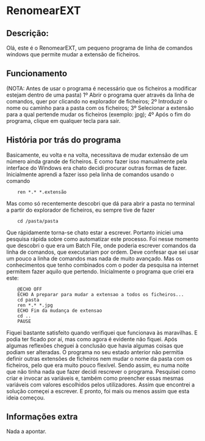 # RenomearEXT
## Descrição:
Olá, este é o RenomearEXT, um pequeno programa de linha de comandos windows que permite mudar a extensão de ficheiros.

## Funcionamento
(NOTA: Antes de usar o programa é necessário que os ficheiros a modificar estejam dentro de uma pasta)
1º Abrir o programa quer através da linha de comandos, quer por clicando no explorador de ficheiros;
2º Introduzir o nome ou caminho para a pasta com os ficheiros;
3º Selecionar a extensão para a qual pertende mudar os ficheiros (exemplo: jpg);
4º Após o fim do programa, clique em qualquer tecla para sair.

## História por trás do programa
Basicamente, eu volta e na volta, necessitava de mudar extensão de um número ainda grande de ficheiros.
E como fazer isso manualmente pela interface do Windows era chato decidi procurar outras formas de fazer.
Inicialmente aprendi a fazer isso pela linha de comandos usando o comando
```
    ren *.* *.extensão
```
Mas como só recentemente descobri que dá para abrir a pasta no terminal a partir do explorador de ficheiros, eu sempre tive de fazer
```
    cd /pasta/pasta
```
Que rápidamente torna-se chato estar a escrever.
Portanto iniciei uma pesquisa rápida sobre como automatizar este processo.
Foi nesse momento que descobri o que era um Batch File, onde poderia escrever comandos da linha de comandos, que executariam por ordem.
Deve confesar que sei usar um pouco a linha de comandos mas nada de muito avançado. Mas os conhecimentos que tenho combinados com o poder da pesquisa na internet permitem fazer aquilo que pertendo.
Inícialmente o programa que criei era este:
```
    @ECHO OFF
    ECHO A preparar para mudar a extensao a todos os ficheiros...
    cd pasta
    ren *.* *.jpg
    ECHO Fim da mudança de extensao
    cd ..
    PAUSE
```
Fiquei bastante satisfeito quando verifiquei que funcionava às maravilhas.
E podia ter ficado por aí, mas como agora é evidente não fiquei.
Após algumas reflexões cheguei à conclusão que havia algumas coisas que podiam ser alteradas.
O programa no seu estado anterior não permitia definir outras extensões de ficheiros nem mudar o nome da pasta com os ficheiros, pelo que era muito pouco flexível.
Sendo assim, eu numa noite que não tinha nada que fazer decidi rescrever o programa.
Pesquisei como criar e invocar as variáveis e, também como preencher essas mesmas variáveis com valores escolhidos pelos utilizadores.
Assim que encontrei a solução começei a escrever.
E pronto, foi mais ou menos assim que esta ideia começou.

## Informações extra
Nada a apontar.